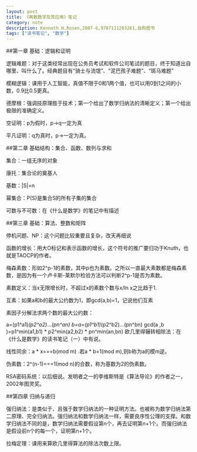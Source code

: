 ```yaml
---
layout: post
title: 《离散数学及其应用》笔记
category: note
description: Kenneth H.Rosen,2007-6,9787111203261,自购图书
tags: ["读书笔记", "数学"]
---
```


##第一章 基础：逻辑和证明

逻辑难题：对于这类经常出现在公务员考试和软件公司笔试的题目，终于知道出自哪里、叫什么了。经典题目有“骑士与流氓”、“泥巴孩子难题”、“斑马难题”

模糊逻辑：课用于人工智能，真值不限于0和1两个值，也可以用0到1之间的小数，0.9比0.5更真。

德摩根：强调技原理胜于技术；第一个给出了数学归纳法的清晰定义；第一个给出极限的准确定义。

空证明：p为假时，p->q一定为真

平凡证明：q为真时，p->一定为真。

##第二章 基础结构：集合、函数、数列与求和

集合：一组无序的对象

康托：集合论的奠基人

基数：|S|=n

幂集合：P(S)是集合S的所有子集的集合

可数与不可数：在《什么是数学》的笔记中有描述

##第三章 基础：算法、整数和矩阵

停机问题、NP：这个问题比较重要且复杂，改天再细说

函数的增长：用大O标记和表示函数的增长，这个符号的推广要归功于Knuth，也就是TAOCP的作者。

梅森素数：形如2^p-1的素数，其中p也为素数。之所以一直最大素数都是梅森素数，是因为有一个卢卡斯-莱默尔检验方法可以判断2^p-1是否为素数。

素数定义：当x无限增长时，不超过x的素数个数与x/ln x之比趋于1.

互素：如果a和b的最大公约数为1，即gcd(a,b)=1，记说他们互素

素因子分解法求两个数的最大公约数：

a=(p1^a1)*(p2^a2)*...*(pn^an)        b=a=(p1^b1)*(p2^b2)*...*(pn^bn) 
gcd(a ,b )=p1^min(a1,b1) * p2^min(a2,b2) * pn^min(an,bn)
欧几里得辗转相除法：在《什么是数学》的读书笔记（一）中有说。

线性同余：a * x===b(mod m) .若a * b=1(mod m),则b称为a的模m逆。

伪素数：2^(n-1)===1(mod n)的合数，称为基数为2的伪素数。

RSA密码系统：以后细说。发明者之一的李维斯特是《算法导论》的作者之一，2002年图灵奖。

##第四章 归纳与递归

强归纳法：是类似于、且强于数学归纳法的一种证明方法。也被称为数学归纳法第二原理、完全归纳法。强归纳法和数学归纳法一样，需要良序性公理的支撑。和数学归纳法不同的是，数学归纳法需要假设第n个，再去证明第n+1个。而强归纳法是假设前n个的每一个，证明第n+1个。

拉梅定理：课用来算欧几里得算法的除法次数上限。


